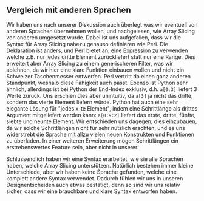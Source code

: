 
## Vergleich mit anderen Sprachen
Wir haben uns nach unserer Diskussion auch überlegt was wir eventuell von anderen Sprachen übernehmen wollen, und nachgelesen, wie Array Slicing von anderen umgesetzt wurde.
Dabei ist uns aufgefallen, dass wir die Syntax für Array Slicing nahezu genauso definieren wie Perl. Die Deklaration ist anders, und Perl bietet an, eine Expression zu verwenden welche z.B. nur jedes dritte Element zurückliefert statt nur eine Range. Dies erweitert aber Array Slicing zu einem generischeren Filter, was wir ablehnen, da wir hier eine klare Funktion einbauen wollen und nicht ein Schweizer Taschenmesser entwerfen. Perl vertritt da einen ganz anderen Standpunkt, weshalb diese Fähigkeit auch passt.
Ebenso ist Python sehr ähnlich, allerdings ist bei Python der End-Index exklusiv, d.h. `a[0:3]` liefert 3 Werte zurück. Uns erschien dies aber unintuitiv, da `a[3]` ja nicht das dritte, sondern das vierte Element liefern würde. Python hat auch eine sehr elegante Lösung für "jedes x-te Element", indem eine Schrittlänge als drittes Argument mitgeliefert werden kann: `a[0:9:2]` liefert das erste, dritte, fünfte, siebte und neunte Element. Wir entschieden uns dagegen, dies einzubauen, da wir solche Schrittlängen nicht für sehr nützlich erachten, und es uns widerstrebt die Sprache mit allzu vielen neuen Konstrukten und Funktionen zu überladen. In einer weiteren Erweiterung mögen Schrittlängen ein erstrebenswertes Feature sein, aber nicht in unserer.

Schlussendlich haben wir eine Syntax erarbeitet, wie sie alle Sprachen haben, welche Array Slicing unterstützen. Natürlich bestehen immer kleine Unterschiede, aber wir haben keine Sprache gefunden, welche eine komplett andere Syntax verwendet. Dadurch fühlen wir uns in unseren Designentscheiden auch etwas bestätigt, denn so sind wir uns relativ sicher, dass wir eine brauchbare und klare Syntax entworfen haben.


